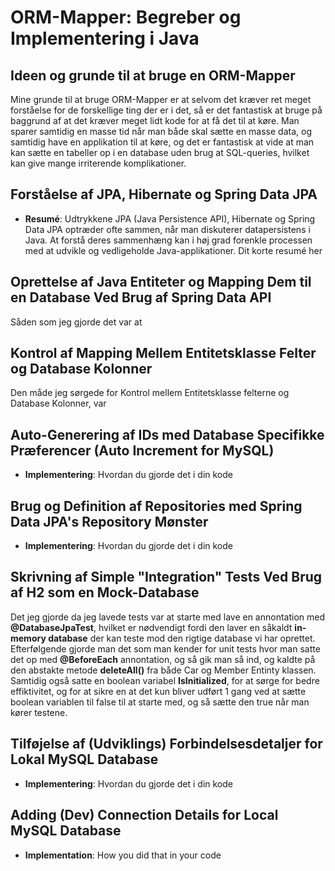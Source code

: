# ORM-Mapper: Begreber og Implementering i Java

## Ideen og grunde til at bruge en ORM-Mapper

Mine grunde til at bruge ORM-Mapper er at selvom det kræver ret meget forståelse for de forskellige ting der er i det, så er det fantastisk at bruge på baggrund af at det kræver meget lidt kode for at få det til at køre. Man sparer samtidig en masse tid når man både skal sætte en masse data, og samtidig have en applikation til at køre, og det er fantastisk at vide at man kan sætte en tabeller op i en database uden brug at SQL-queries, hvilket kan give mange irriterende komplikationer. 

## Forståelse af JPA, Hibernate og Spring Data JPA

- **Resumé**: Udtrykkene JPA (Java Persistence API), Hibernate og Spring Data JPA optræder ofte sammen, når man diskuterer datapersistens i Java. At forstå deres sammenhæng kan i høj grad forenkle processen med at udvikle og vedligeholde Java-applikationer. Dit korte resumé her

## Oprettelse af Java Entiteter og Mapping Dem til en Database Ved Brug af Spring Data API

Såden som jeg gjorde det var at 

## Kontrol af Mapping Mellem Entitetsklasse Felter og Database Kolonner

Den måde jeg sørgede for Kontrol mellem Entitetsklasse felterne og Database Kolonner, var 

## Auto-Generering af IDs med Database Specifikke Præferencer (Auto Increment for MySQL)

- **Implementering**: Hvordan du gjorde det i din kode

## Brug og Definition af Repositories med Spring Data JPA's Repository Mønster

- **Implementering**: Hvordan du gjorde det i din kode

## Skrivning af Simple "Integration" Tests Ved Brug af H2 som en Mock-Database

Det jeg gjorde da jeg lavede tests var at starte med lave en annontation med **@DatabaseJpaTest**, hvilket er nødvendigt fordi den laver en såkaldt **in-memory database** der kan teste mod den rigtige database vi har oprettet. Efterfølgende gjorde man det som man kender for unit tests hvor man satte det op med **@BeforeEach** annontation, og så gik man så ind, og kaldte på den abstakte metode **deleteAll()** fra både Car og Member Entinty klassen. Samtidig også satte en boolean variabel **IsInitialized**, for at sørge for bedre effiktivitet, og for at sikre en at det kun bliver udført 1 gang ved at sætte boolean variablen til false til at starte med, og så sætte den true når man kører testene. 

## Tilføjelse af (Udviklings) Forbindelsesdetaljer for Lokal MySQL Database

- **Implementering**: Hvordan du gjorde det i din kode


## Adding (Dev) Connection Details for Local MySQL Database

- **Implementation**: How you did that in your code

